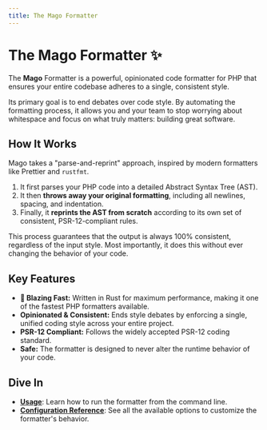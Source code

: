 ```yaml
---
title: The Mago Formatter
---
```


# The Mago Formatter ✨

The **Mago** Formatter is a powerful, opinionated code formatter for PHP that ensures your entire codebase adheres to a single, consistent style.

Its primary goal is to end debates over code style. By automating the formatting process, it allows you and your team to stop worrying about whitespace and focus on what truly matters: building great software.

## How It Works

Mago takes a "parse-and-reprint" approach, inspired by modern formatters like Prettier and `rustfmt`.

1.  It first parses your PHP code into a detailed Abstract Syntax Tree (AST).
2.  It then **throws away your original formatting**, including all newlines, spacing, and indentation.
3.  Finally, it **reprints the AST from scratch** according to its own set of consistent, PSR-12-compliant rules.

This process guarantees that the output is always 100% consistent, regardless of the input style. Most importantly, it does this without ever changing the behavior of your code.

## Key Features

- **🚀 Blazing Fast:** Written in Rust for maximum performance, making it one of the fastest PHP formatters available.
- **Opinionated & Consistent:** Ends style debates by enforcing a single, unified coding style across your entire project.
- **PSR-12 Compliant:** Follows the widely accepted PSR-12 coding standard.
- **Safe:** The formatter is designed to never alter the runtime behavior of your code.

## Dive In

- **[Usage](./usage.md)**: Learn how to run the formatter from the command line.
- **[Configuration Reference](./configuration-reference.md)**: See all the available options to customize the formatter's behavior.
